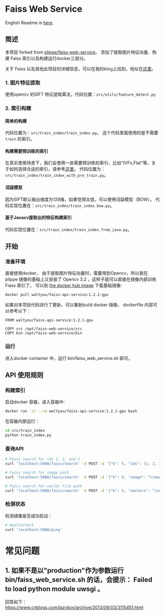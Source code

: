 # Faiss Web Service

English Readme is [here](./README-EN.md).

## 简述

本项目 forked from [plippe/faiss-web-service](https://github.com/plippe/faiss-web-service)。
添加了提取图片特征向量、构建 Faiss 索引以及构建运行docker三部分。

关于 Faiss 以及其他此项目的详细信息，可以在我的blog上找到，地址在[这里](https://waltyou.github.io/Faiss-In-Project/)。

### 1. 图片特征提取

使用opencv 的SIFT 特征提取算法，代码位置：`src/utils/feature_detect.py`

### 2. 索引构建

#### 简单的构建

代码位置为：`src/train_index/train_index.py`。
这个代码里面使用的是不需要 `train` 的索引。

#### 构建需要预训练的索引

在真实使用场景下，我们会使用一些需要预训练的索引，比如"IVFx,Flat"等，关于如何选择合适的索引，请参考[这里](https://waltyou.github.io/Faiss-Indexs/#%E6%8C%91%E4%B8%80%E4%B8%AA%E5%90%88%E9%80%82%E7%9A%84-index)。
代码位置为：`src/train_index/train_index_with_pre_train.py`。

#### 词袋模型

因为SIFT默认输出维度为128维，如果觉得太低，可以使用词袋模型（BOW）。
代码实现位置在：`src/train_index/train_index_bow.py`。

#### 基于Javacv提取出的特征构建索引

代码实现位置在：`src/train_index/train_index_from_java.py`。

## 开始

### 准备环境

直接使用docker， 由于提取图片特征向量时，需要用到Opencv，所以我在 plippe 镜像的基础上又安装了 Opencv 3.2 ，这样子就可以直接在镜像内部训练 Fiass 索引了。
可以到 [the docker hub image](https://hub.docker.com/r/waltyou/faiss-api-service/) 下载基础镜像:

```sh
docker pull waltyou/faiss-api-service:1.2.1-gpu
```

如果对本项目代码进行了更新，可以重新build docker 镜像， dockerfile 内容可以参考以下：
```
FROM waltyou/faiss-api-service:1.2.1-gpu

COPY src /opt/faiss-web-service/src
COPY bin /opt/faiss-web-service/bin

```

### 运行

进入docker container 中，运行 bin/faiss_web_service.sh 即可。

## API 使用规则

### 构建索引

启动docker 容器，进入容器中:
```bash
docker run -it --rm waltyou/faiss-api-service:1.2.1-gpu bash
```

在容器内部运行：

```bash
cd src/train_index
python train_index.py
```

### 查询API

```sh
# Faiss search for ids 1, 2, and 3
curl 'localhost:5000/faiss/search' -X POST -d '{"k": 5, "ids": [1, 2, 3]}'

# Faiss search for image path
curl 'localhost:5000/faiss/search' -X POST -d '{"k": 5, "image": “/image/path/imagename”}'

# Faiss search for vector file path
curl 'localhost:5000/faiss/search' -X POST -d '{"k": 5, "vectors": “/vector/file/path”}'
```

### 检测状态

检测镜像是否成功启动：
```sh
# Healthcheck
curl 'localhost:5000/ping'

```

# 常见问题

## 1. 如果不是以"production"作为参数运行 bin/faiss_web_service.sh 的话，会提示： Failed to load python module uwsgi 。

回答如下：https://www.cnblogs.com/lazyboy/archive/2013/06/03/3115451.html